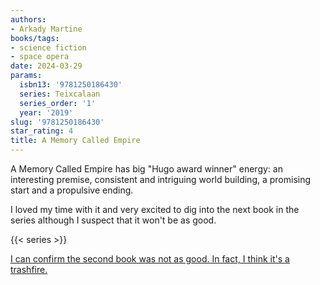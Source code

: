 ```yaml
---
authors:
- Arkady Martine
books/tags:
- science fiction
- space opera
date: 2024-03-29
params:
  isbn13: '9781250186430'
  series: Teixcalaan
  series_order: '1'
  year: '2019'
slug: '9781250186430'
star_rating: 4
title: A Memory Called Empire
---
```


A Memory Called Empire has big "Hugo award winner" energy: an interesting premise, consistent and intriguing world building, a promising start and a propulsive ending.

I loved my time with it and very excited to dig into the next book in the series although I suspect that it won't be as good.

<!--more-->

{{< series >}}

[I can confirm the second book was not as good. In fact, I think it's a trashfire.](/books/9781529001648)